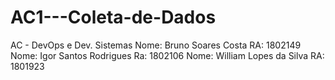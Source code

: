 # AC1---Coleta-de-Dados
AC - DevOps e Dev. Sistemas
Nome: Bruno Soares Costa RA: 1802149
Nome: Igor Santos Rodrigues Ra: 1802106
Nome: William Lopes da Silva RA: 1801923
